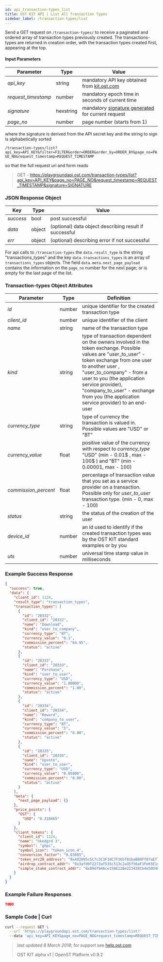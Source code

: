 ```yaml
---
id: api_transaction-types_list
title: OST KIT API | List All Transaction Types 
sidebar_label: /transaction-types/list
---
```


Send a GET request on `/transaction-types/` to receive a paginated and ordered array of transaction types previously created. The transactions-types are returned in creation order, with the transaction types created first, appearing at the top. 

  
#### Input Parameters 
| Parameter | Type | Value                                         |
|-----------|------|-----------------------------------------------|
| _api_key_           | string    | mandatory API key obtained from [kit.ost.com](https://kit.ost.com) |
| _request_timestamp_ | number    | mandatory epoch time in seconds of current time |
| _signature_         | hexstring | mandatory [signature generated]() for current request |
| _page_no_           | number    | page number (starts from 1) |


where the signature is derived from the API secret key and the string to sign is alphabetically sorted

`/transaction-types/list?api_key=API_KEY&filter=FILTER&order=ORDER&order_by=ORDER_BY&page_no=PAGE_NO&request_timestamp=REQUEST_TIMESTAMP`

so that the full request uri and form reads

> GET - https://playgroundapi.ost.com/transaction-types/list?api_key=API_KEY&page_no=PAGE_NO&request_timestamp=REQUEST_TIMESTAMP&signature=SIGNATURE

### JSON Response Object

| Key        | Type   | Value      |
|------------|--------|------------|
| _success_  | bool   | post successful |
| _data_     | object | (optional) data object describing result if successful   |
| _err_      | object | (optional) describing error if not successful |

For api calls to `/transaction-types` the `data.result_type` is the string "transactions_types" and the key `data.transactions_types` is an array of `transactions_types` objects. The field `data.meta.next_page_payload` contains the information on the `page_no` number for the next page; or is empty for the last page of the list.

### Transaction-types Object Attributes

| Parameter           | Type   | Definition  |
|---------------------|--------|----------------------------------|
| _id_                | number | unique identifier for the created transaction type|
| _client_id_         | number| unique identifier of the client|
| _name_              | string | name of the transaction type |
| _kind_              | string | type of transaction dependent on the owners involved in the token exchange. Possible values are "user_to_user" - token exchange from one user to another user  , "user_to_company" - from a user to you (the application service provider), "company_to_user" - exchange from you (the application service provider) to an end-user |
| _currency_type_     | string | type of currency the transaction is valued in. Possible values are "USD" or "BT"   |
| _currency_value_    | float  | positive value of the currency with respect to _currency_type_ "USD" (min - 0.01$ , max - 100$ ) and "BT" (min - 0.00001, max - 100)|
| _commission_percent_| float  | percentage of transaction value that you set as a service provider on a transaction. Possible only for _user_to_user_ transaction type. (min - 0, max - 100) |
| _status_            |string | the status of the creation of the user|
| _device_id_         |number | an id used to identify if the created transaction types was by the OST KIT standard examples or by you|
| _uts_               |number | universal time stamp value in  milliseconds|

### Example Success Response
```json
{
  "success": true,
  "data": {
    "client_id": 1124,
    "result_type": "transaction_types",
    "transaction_types": [
      {
        "id": "20332",
        "client_id": "20332",
        "name": "Download",
        "kind": "user_to_company",
        "currency_type": "BT",
        "currency_value": "0.1",
        "commission_percent": "64.95",
        "status": "active"
      },
      {
        "id": "20333",
        "client_id": "20333",
        "name": "Purchase",
        "kind": "user_to_user",
        "currency_type": "USD",
        "currency_value": "1.00000",
        "commission_percent": "1.00",
        "status": "active"
      },
      {
        "id": "20334",
        "client_id": "20334",
        "name": "Reward",
        "kind": "company_to_user",
        "currency_type": "BT",
        "currency_value": "5",
        "commission_percent": "0.00",
        "status": "active"
      },
      {
        "id": "20335",
        "client_id": "20335",
        "name": "Upvote",
        "kind": "user_to_user",
        "currency_type": "USD",
        "currency_value": "0.05000",
        "commission_percent": "0.00",
        "status": "active"
      }
    ],
    "meta": {
      "next_page_payload": {}
    },
    "price_points": {
      "OST": {
        "USD": "0.310465"
      }
    },
    "client_tokens": {
      "client_id": 1124,
      "name": "hkedgrd 3",
      "symbol": "ghpi",
      "symbol_icon": "token_icon_4",
      "conversion_factor": "0.03085",
      "token_erc20_address": "0x482095c5C7c3C3F3dC7F365f81baB80Ff87aEf7d",
      "airdrop_contract_addr": "0x3afd9f2273af535c513c2a35f56aF1Fe65E1dBaA",
      "simple_stake_contract_addr": "0x89df946ce158E128e223428Cb4e50D4032Fcc91c"
    }
  }
}
```


### Example Failure Responses
```json
TODO
```

### Sample Code | Curl
```bash
curl --request GET \
  --url 'https://playgroundapi.ost.com/transaction-types/list?'
  --data 'api_key=API_KEY&page_no=PAGE_NO&request_timestamp=REQUEST_TIMESTAMP&signature=SIGNATURE'
```



>_last updated 8 March 2018_; for support see [help.ost.com](help.ost.com)
>
> OST KIT alpha v1 | OpenST Platform v0.9.2
